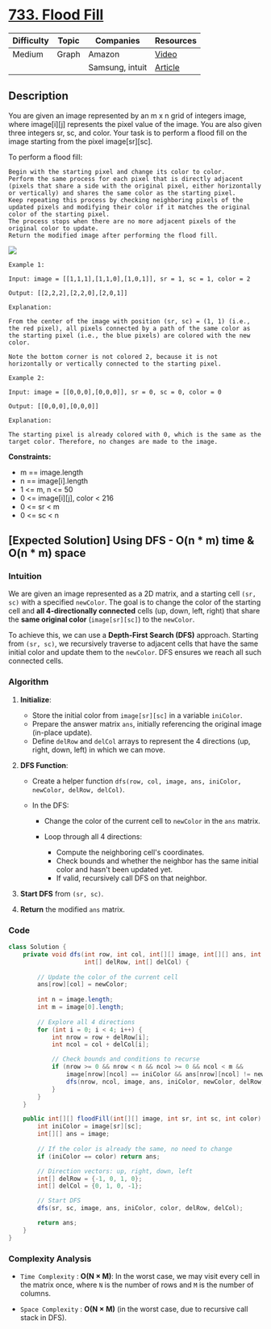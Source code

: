 # [733. Flood Fill](https://leetcode.com/problems/flood-fill/description/)

| Difficulty | Topic        | Companies           | Resources   |
| ---------- | ------------ | ------------------- | ----------- |
| Medium     | Graph        | Amazon              | [Video](https://youtu.be/C-2_uSRli8o?si=aD3E2WbVMvbP_xgZ)   |
|            |              | Samsung, intuit     | [Article](https://www.geeksforgeeks.org/flood-fill-algorithm/) |

## Description
You are given an image represented by an m x n grid of integers image, where image[i][j] represents the pixel value of the image. You are also given three integers sr, sc, and color. Your task is to perform a flood fill on the image starting from the pixel image[sr][sc].

To perform a flood fill:
```
Begin with the starting pixel and change its color to color.
Perform the same process for each pixel that is directly adjacent (pixels that share a side with the original pixel, either horizontally or vertically) and shares the same color as the starting pixel.
Keep repeating this process by checking neighboring pixels of the updated pixels and modifying their color if it matches the original color of the starting pixel.
The process stops when there are no more adjacent pixels of the original color to update.
Return the modified image after performing the flood fill.
```
 

![](https://assets.leetcode.com/uploads/2021/06/01/flood1-grid.jpg)
```
Example 1:

Input: image = [[1,1,1],[1,1,0],[1,0,1]], sr = 1, sc = 1, color = 2

Output: [[2,2,2],[2,2,0],[2,0,1]]

Explanation:

From the center of the image with position (sr, sc) = (1, 1) (i.e., the red pixel), all pixels connected by a path of the same color as the starting pixel (i.e., the blue pixels) are colored with the new color.

Note the bottom corner is not colored 2, because it is not horizontally or vertically connected to the starting pixel.
```
```
Example 2:

Input: image = [[0,0,0],[0,0,0]], sr = 0, sc = 0, color = 0

Output: [[0,0,0],[0,0,0]]

Explanation:

The starting pixel is already colored with 0, which is the same as the target color. Therefore, no changes are made to the image.
```
 
**Constraints:**

- m == image.length
- n == image[i].length
- 1 <= m, n <= 50
- 0 <= image[i][j], color < 216
- 0 <= sr < m
- 0 <= sc < n

## [Expected Solution] Using DFS - O(n * m) time & O(n * m) space

### Intuition

We are given an image represented as a 2D matrix, and a starting cell `(sr, sc)` with a specified `newColor`. The goal is to change the color of the starting cell and **all 4-directionally connected** cells (up, down, left, right) that share the **same original color** (`image[sr][sc]`) to the `newColor`.

To achieve this, we can use a **Depth-First Search (DFS)** approach. Starting from `(sr, sc)`, we recursively traverse to adjacent cells that have the same initial color and update them to the `newColor`. DFS ensures we reach all such connected cells.


### Algorithm

1. **Initialize**:

   * Store the initial color from `image[sr][sc]` in a variable `iniColor`.
   * Prepare the answer matrix `ans`, initially referencing the original image (in-place update).
   * Define `delRow` and `delCol` arrays to represent the 4 directions (up, right, down, left) in which we can move.

2. **DFS Function**:

   * Create a helper function `dfs(row, col, image, ans, iniColor, newColor, delRow, delCol)`.
   * In the DFS:

     * Change the color of the current cell to `newColor` in the `ans` matrix.
     * Loop through all 4 directions:

       * Compute the neighboring cell's coordinates.
       * Check bounds and whether the neighbor has the same initial color and hasn't been updated yet.
       * If valid, recursively call DFS on that neighbor.

3. **Start DFS** from `(sr, sc)`.

4. **Return** the modified `ans` matrix.


### Code

```java
class Solution {
    private void dfs(int row, int col, int[][] image, int[][] ans, int iniColor, int newColor,
                     int[] delRow, int[] delCol) {
        
        // Update the color of the current cell
        ans[row][col] = newColor;
        
        int n = image.length;
        int m = image[0].length;
        
        // Explore all 4 directions
        for (int i = 0; i < 4; i++) {
            int nrow = row + delRow[i];
            int ncol = col + delCol[i];

            // Check bounds and conditions to recurse
            if (nrow >= 0 && nrow < n && ncol >= 0 && ncol < m &&
                image[nrow][ncol] == iniColor && ans[nrow][ncol] != newColor) {
                dfs(nrow, ncol, image, ans, iniColor, newColor, delRow, delCol);
            }
        }
    }

    public int[][] floodFill(int[][] image, int sr, int sc, int color) {
        int iniColor = image[sr][sc];
        int[][] ans = image;
        
        // If the color is already the same, no need to change
        if (iniColor == color) return ans;

        // Direction vectors: up, right, down, left
        int[] delRow = {-1, 0, 1, 0};
        int[] delCol = {0, 1, 0, -1};

        // Start DFS
        dfs(sr, sc, image, ans, iniColor, color, delRow, delCol);

        return ans;
    }
}
```

### Complexity Analysis

- `Time Complexity` : **O(N × M)**: In the worst case, we may visit every cell in the matrix once, where `N` is the number of rows and `M` is the number of columns.

- `Space Complexity` : **O(N × M)** (in the worst case, due to recursive call stack in DFS).
